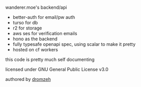 wanderer.moe's backend/api

- better-auth for email/pw auth
- turso for db
- r2 for storage
- aws ses for verification emails
- hono as the backend
- fully typesafe openapi spec, using scalar to make it pretty
- hosted on cf workers

this code is pretty much self documenting

licensed under GNU General Public License v3.0

authored by [dromzeh](https://dromzeh.dev/)
